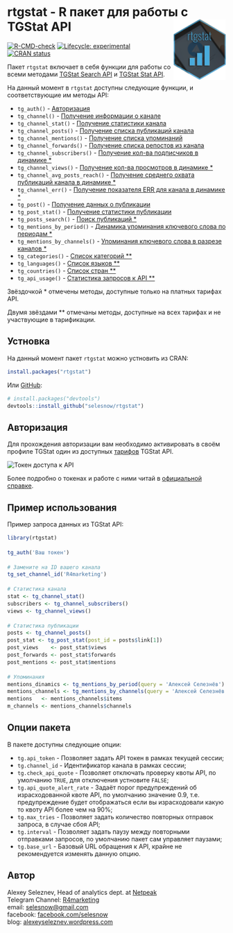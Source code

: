 
# rtgstat - R пакет для работы с TGStat API<a href='https://cran.r-project.org/package=rtgstat'><img src='man/figures/logo.png' align="right" height="138.5" /></a>

<!-- badges: start -->
[![R-CMD-check](https://github.com/selesnow/rtgstat/workflows/R-CMD-check/badge.svg)](https://github.com/selesnow/rtgstat/actions)
[![Lifecycle: experimental](https://img.shields.io/badge/lifecycle-experimental-orange.svg)](https://lifecycle.r-lib.org/articles/stages.html#experimental)
[![CRAN status](https://www.r-pkg.org/badges/version/rtgstat)](https://CRAN.R-project.org/package=rtgstat)
<!-- badges: end -->

Пакет `rtgstat` включает в себя функции для работы со всеми методами [TGStat Search API](https://api.tgstat.ru/docs/ru/start/intro.html#api-%D0%BF%D0%BE%D0%B8%D1%81%D0%BA%D0%B0-api-search) и [TGStat Stat API](https://api.tgstat.ru/docs/ru/start/intro.html#api-%D1%81%D1%82%D0%B0%D1%82%D0%B8%D1%81%D1%82%D0%B8%D0%BA%D0%B8-api-stat). 

На данный момент в `rtgstat` доступны следующие функции, и соответствующие им методы API:

* `tg_auth()` - [Авторизация](https://api.tgstat.ru/docs/ru/start/token.html)
* `tg_channel()` - [Получение информации о канале](https://api.tgstat.ru/docs/ru/channels/get.html)
* `tg_channel_stat()` - [Получение статистики канала](https://api.tgstat.ru/docs/ru/channels/stat.html)
* `tg_channel_posts()` - [Получение списка публикаций канала](https://api.tgstat.ru/docs/ru/channels/posts.html)
* `tg_channel_mentions()` - [Получение списка упоминаний](https://api.tgstat.ru/docs/ru/channels/mentions.html)
* `tg_channel_forwards()` - [Получение списка репостов из канала](https://api.tgstat.ru/docs/ru/channels/forwards.html)
* `tg_channel_subscribers()` - [Получение кол-ва подписчиков в динамике *](https://api.tgstat.ru/docs/ru/channels/subscribers.html)
* `tg_channel_views()` - [Получение кол-ва просмотров в динамике *](https://api.tgstat.ru/docs/ru/channels/views.html)
* `tg_channel_avg_posts_reach()` - [Получение среднего охвата публикаций канала в динамике *](https://api.tgstat.ru/docs/ru/channels/avg-posts-reach.html)
* `tg_channel_err()` - [Получение показателя ERR для канала в динамике *](https://api.tgstat.ru/docs/ru/channels/err.html)
* `tg_post()` - [Получение данных о публикации](https://api.tgstat.ru/docs/ru/posts/get.html)
* `tg_post_stat()` - [Получение статистики публикации](https://api.tgstat.ru/docs/ru/posts/stat.html)
* `tg_posts_search()` - [Поиск публикаций *](https://api.tgstat.ru/docs/ru/posts/search.html)
* `tg_mentions_by_period()` - [Динамика упоминания ключевого слова по периодам *](https://api.tgstat.ru/docs/ru/words/mentions-by-period.html)
* `tg_mentions_by_channels()` - [Упоминания ключевого слова в разрезе каналов *](https://api.tgstat.ru/docs/ru/words/mentions-by-channels.html)
* `tg_categories()` - [Список категорий **](https://api.tgstat.ru/docs/ru/database/categories.html)
* `tg_languages()` - [Список языков **](https://api.tgstat.ru/docs/ru/database/languages.html)
* `tg_countries()` - [Список стран **](https://api.tgstat.ru/docs/ru/database/countries.html)
* `tg_api_usage()` - [Статистика запросов к API **](https://api.tgstat.ru/docs/ru/usage/stat.html)

Звёздочкой \* отмечены методы, доступные только на платных тарифах API.

Двумя звёздами \*\* отмечаны методы, доступные на всех тарифах и не участвующие в тарификации.

## Устновка

На данный момент пакет `rtgstat` можно устновить из CRAN: 

``` r
install.packages("rtgstat")
```

Или [GitHub](https://github.com/):

``` r
# install.packages("devtools")
devtools::install_github("selesnow/rtgstat")
```

## Авторизация

Для прохождения авторизации вам необходимо активировать в своём профиле TGStat один из доступных [тарифов](https://api.tgstat.ru/) TGStat API.

![Токен доступа к API](http://img.netpeak.ua/alsey/99FBST.png)

Более подробно о токенах и работе с ними читай в [официальной справке](https://api.tgstat.ru/docs/ru/start/token.html).

## Пример использования

Пример запроса данных из TGStat API:

``` r
library(rtgstat)

tg_auth('Ваш токен')

# Замените на ID вашего канала
tg_set_channel_id('R4marketing')

# Статистика канала
stat <- tg_channel_stat()
subscribers <- tg_channel_subscribers()
views <- tg_channel_views()

# Статистика публикации
posts <- tg_channel_posts()
post_stat <- tg_post_stat(post_id = posts$link[1])
post_views    <- post_stat$views
post_forwards <- post_stat$forwards
post_mentions <- post_stat$mentions

# Упоминания
mentions_dinamics <- tg_mentions_by_period(query = 'Алексей Селезнёв')
mentions_channels <- tg_mentions_by_channels(query = 'Алексей Селезнёв')
mentions   <- mentions_channels$items
m_channels <- mentions_channels$channels
```

## Опции пакета
В пакете доступны следующие опции:

* `tg.api_token` - Позволяет задать API токен в рамках текущей сессии;
* `tg.channel_id` - Идентификатор канала в рамках сессии;
* `tg.check_api_quote` - Позволяет отключать проверку квоты API, по умолчанию `TRUE`, для отключения устновите `FALSE`;
* `tg.api_quote_alert_rate` - Задаёт порог предупреждений об израсходованной квоте API, по умолчанию значение 0.9, т.е. предупреждение будет отображаться если вы израсходовали какую то квоту API более чем на 90%;
* `tg.max_tries` - Позволяет задать количество повторных отправок запроса, в случае сбоя API;
* `tg.interval` - Позволяет задать паузу между повторными отправками запросов, по умолчанию пакет сам управляет паузами;
* `tg.base_url` - Базовый URL обращения к API, крайне не рекомендуется изменять данную опцию.

## Автор
Alexey Seleznev, Head of analytics dept. at [Netpeak](https://netpeak.net)
<Br>Telegram Channel: [R4marketing](https://t.me/R4marketing)
<Br>email: selesnow@gmail.com
<Br>facebook: [facebook.com/selesnow](https://www.facebook.com/selesnow)
<Br>blog: [alexeyseleznev.wordpress.com](https://alexeyseleznev.wordpress.com/)
